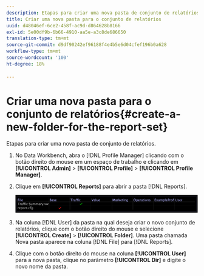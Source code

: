 ```yaml
---
description: Etapas para criar uma nova pasta de conjunto de relatórios.
title: Criar uma nova pasta para o conjunto de relatórios
uuid: d48046ef-6ce2-458f-ac9d-d864628b8166
exl-id: 5e00df9b-6b66-4910-aa5e-a3c8de686650
translation-type: tm+mt
source-git-commit: d9df90242ef96188f4e4b5e6d04cfef196b0a628
workflow-type: tm+mt
source-wordcount: '100'
ht-degree: 18%

---
```


# Criar uma nova pasta para o conjunto de relatórios{#create-a-new-folder-for-the-report-set}

Etapas para criar uma nova pasta de conjunto de relatórios.

1. No Data Workbench, abra o [!DNL Profile Manager] clicando com o botão direito do mouse em um espaço de trabalho e clicando em **[!UICONTROL Admin]** > **[!UICONTROL Profile]** > **[!UICONTROL Profile Manager]**.
1. Clique em **[!UICONTROL Reports]** para abrir a pasta [!DNL Reports].

   ![Informações da etapa](assets/vis_Reports_Manager.png)

1. Na coluna [!DNL User] da pasta na qual deseja criar o novo conjunto de relatórios, clique com o botão direito do mouse e selecione **[!UICONTROL Create]** > **[!UICONTROL Folder]**. Uma pasta chamada Nova pasta aparece na coluna [!DNL File] para [!DNL Reports].
1. Clique com o botão direito do mouse na coluna **[!UICONTROL User]** para a nova pasta, clique no parâmetro **[!UICONTROL Dir]** e digite o novo nome da pasta.
